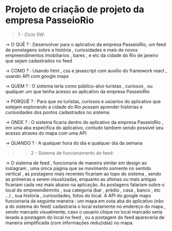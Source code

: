 # Projeto de criação de projeto da empresa PasseioRio
>1 - Ciclo 5W:

  -> O QUÊ ? : Desenvolver para o aplicativo da empresa PasseioRio, um feed de ponstagens sobre a história , curiosidades e mais de novos empreendimentos imobiliarios , bares , e etc da cidade do Rio de janeiro
que sejam cadastrados no feed

  -> COMO ? : Usando html , css e javascript com auxilio do framework react , usando API com google maps

  -> QUEM ? : O sistema teria como público-alvo turistas , curiosos , ou qualquer um que tenha acesso ao aplicativo da empresa PasseioRio

  -> PORQUÊ ? : Para que os turistas, curiosos e usúarios do aplicativo  que estejam explorando a cidade do Rio possam aprender histórias e curiosidades dos pontos cadastrados no sistema

  -> ONDE ? : O sistema ficaria dentro do aplicativo da empresa PasseioRio , em uma aba especifica do aplicativo, contudo tambem sendo possivel seu acesso atraves do mapa com uma API 

  -> QUANDO ? : A qualquer hora do dia e qualquer dia da semana

>>2 - Sistema de funcionamento do feed:

-> O sistema de feed , funcionaria de maneira similar em design ao instagram , uma única página que se movimento somente no sentido vertical , as postagens mais recentes ficariam ao topo do sistema , sendo as primeiras a serem visuslizadas, enquanto as últimas ou mais antigas ficariam cada vez mais abaixo na aplicação.
   As postagens falariam sobre o local do empreendiemnto , sua categoria (bar , prédio , casa , banco , etc ...) , sua historia , curiosidades, fotos do local.
   A API do google maps funcionaria da seguinte maneira : um mapa em outa aba do aplicativo (não a do sistema do feed) cadastraria o local extamente no endereço do mapa , sendo marcado visualmente, caso o usuario clique no local marcado seria levado a postagem do local no feed , ou a postagem do feed apareceria de maneira simplificada (com informações reduzidas) no mapa.
